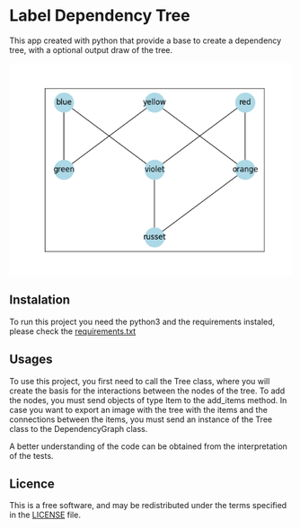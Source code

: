 # Label Dependency Tree

This app created with python that provide a base to create a dependency tree, with a optional output draw of the tree.

![Screenshot](https://raw.githubusercontent.com/cristianofmc/label_dependency_tree/refs/heads/main/color_example.png)

## Instalation
To run this project you need the python3 and the requirements instaled, please check the [requirements.txt](https://github.com/cristianofmc/label_dependency_tree/blob/main/requirements.txt)

## Usages
To use this project, you first need to call the Tree class, where you will create the basis for the interactions between the nodes of the tree. To add the nodes, you must send objects of type Item to the add_items method.
In case you want to export an image with the tree with the items and the connections between the items, you must send an instance of the Tree class to the DependencyGraph class.

A better understanding of the code can be obtained from the interpretation of the tests.

## Licence
This is a free software, and may be redistributed under the terms specified in the [LICENSE](https://github.com/cristianofmc/label_dependency_tree/blob/main/LICENCE) file.
